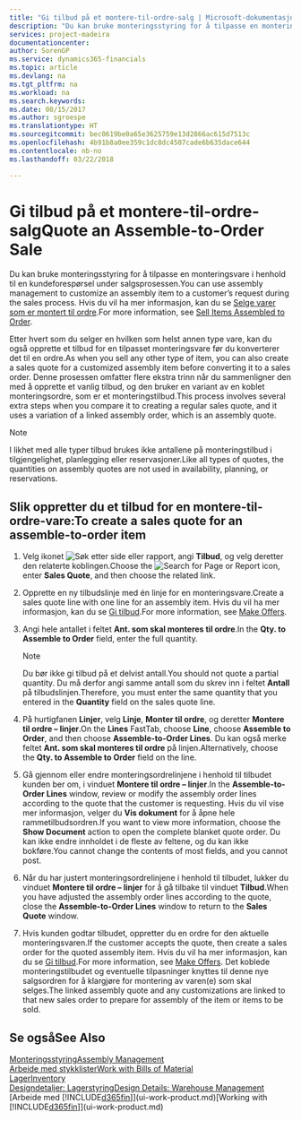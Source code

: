 ```yaml
---
title: "Gi tilbud på et montere-til-ordre-salg | Microsoft-dokumentasjon"
description: "Du kan bruke monteringsstyring for å tilpasse en monteringsvare i henhold til en kundeforespørsel under salgsprosessen."
services: project-madeira
documentationcenter: 
author: SorenGP
ms.service: dynamics365-financials
ms.topic: article
ms.devlang: na
ms.tgt_pltfrm: na
ms.workload: na
ms.search.keywords: 
ms.date: 08/15/2017
ms.author: sgroespe
ms.translationtype: HT
ms.sourcegitcommit: bec0619be0a65e3625759e13d2866ac615d7513c
ms.openlocfilehash: 4b91b8a0ee359c1dc8dc4507cade6b635dace644
ms.contentlocale: nb-no
ms.lasthandoff: 03/22/2018

---
```

# <a name="quote-an-assemble-to-order-sale"></a><span data-ttu-id="8b223-103">Gi tilbud på et montere-til-ordre-salg</span><span class="sxs-lookup"><span data-stu-id="8b223-103">Quote an Assemble-to-Order Sale</span></span>
<span data-ttu-id="8b223-104">Du kan bruke monteringsstyring for å tilpasse en monteringsvare i henhold til en kundeforespørsel under salgsprosessen.</span><span class="sxs-lookup"><span data-stu-id="8b223-104">You can use assembly management to customize an assembly item to a customer’s request during the sales process.</span></span> <span data-ttu-id="8b223-105">Hvis du vil ha mer informasjon, kan du se [Selge varer som er montert til ordre](assembly-how-to-sell-items-assembled-to-order.md).</span><span class="sxs-lookup"><span data-stu-id="8b223-105">For more information, see [Sell Items Assembled to Order](assembly-how-to-sell-items-assembled-to-order.md).</span></span>  

<span data-ttu-id="8b223-106">Etter hvert som du selger en hvilken som helst annen type vare, kan du også opprette et tilbud for en tilpasset monteringsvare før du konverterer det til en ordre.</span><span class="sxs-lookup"><span data-stu-id="8b223-106">As when you sell any other type of item, you can also create a sales quote for a customized assembly item before converting it to a sales order.</span></span> <span data-ttu-id="8b223-107">Denne prosessen omfatter flere ekstra trinn når du sammenligner den med å opprette et vanlig tilbud, og den bruker en variant av en koblet monteringsordre, som er et monteringstilbud.</span><span class="sxs-lookup"><span data-stu-id="8b223-107">This process involves several extra steps when you compare it to creating a regular sales quote, and it uses a variation of a linked assembly order, which is an assembly quote.</span></span>

> [!NOTE]  
>  <span data-ttu-id="8b223-108">I likhet med alle typer tilbud brukes ikke antallene på monteringstilbud i tilgjengelighet, planlegging eller reservasjoner.</span><span class="sxs-lookup"><span data-stu-id="8b223-108">Like all types of quotes, the quantities on assembly quotes are not used in availability, planning, or reservations.</span></span>  

## <a name="to-create-a-sales-quote-for-an-assemble-to-order-item"></a><span data-ttu-id="8b223-109">Slik oppretter du et tilbud for en montere-til-ordre-vare:</span><span class="sxs-lookup"><span data-stu-id="8b223-109">To create a sales quote for an assemble-to-order item</span></span>  
1.  <span data-ttu-id="8b223-110">Velg ikonet ![Søk etter side eller rapport](media/ui-search/search_small.png "Søk etter side eller rapport"), angi **Tilbud**, og velg deretter den relaterte koblingen.</span><span class="sxs-lookup"><span data-stu-id="8b223-110">Choose the ![Search for Page or Report](media/ui-search/search_small.png "Search for Page or Report icon") icon, enter **Sales Quote**, and then choose the related link.</span></span>  
2.  <span data-ttu-id="8b223-111">Opprette en ny tilbudslinje med én linje for en monteringsvare.</span><span class="sxs-lookup"><span data-stu-id="8b223-111">Create a sales quote line with one line for an assembly item.</span></span> <span data-ttu-id="8b223-112">Hvis du vil ha mer informasjon, kan du se [Gi tilbud](sales-how-make-offers.md).</span><span class="sxs-lookup"><span data-stu-id="8b223-112">For more information, see [Make Offers](sales-how-make-offers.md).</span></span>  
3.  <span data-ttu-id="8b223-113">Angi hele antallet i feltet **Ant. som skal monteres til ordre**.</span><span class="sxs-lookup"><span data-stu-id="8b223-113">In the **Qty. to Assemble to Order** field, enter the full quantity.</span></span>

    > [!NOTE]  
    >  <span data-ttu-id="8b223-114">Du bør ikke gi tilbud på et delvist antall.</span><span class="sxs-lookup"><span data-stu-id="8b223-114">You should not quote a partial quantity.</span></span> <span data-ttu-id="8b223-115">Du må derfor angi samme antall som du skrev inn i feltet **Antall** på tilbudslinjen.</span><span class="sxs-lookup"><span data-stu-id="8b223-115">Therefore, you must enter the same quantity that you entered in the **Quantity** field on the sales quote line.</span></span>  

4.  <span data-ttu-id="8b223-116">På hurtigfanen **Linjer**, velg **Linje**, **Monter til ordre**, og deretter **Montere til ordre – linjer**.</span><span class="sxs-lookup"><span data-stu-id="8b223-116">On the **Lines** FastTab, choose **Line**, choose **Assemble to Order**, and then choose **Assemble-to-Order Lines**.</span></span> <span data-ttu-id="8b223-117">Du kan også merke feltet **Ant. som skal monteres til ordre** på linjen.</span><span class="sxs-lookup"><span data-stu-id="8b223-117">Alternatively, choose the **Qty. to Assemble to Order** field on the line.</span></span>  
5.  <span data-ttu-id="8b223-118">Gå gjennom eller endre monteringsordrelinjene i henhold til tilbudet kunden ber om, i vinduet **Montere til ordre – linjer**.</span><span class="sxs-lookup"><span data-stu-id="8b223-118">In the **Assemble-to-Order Lines** window, review or modify the assembly order lines according to the quote that the customer is requesting.</span></span> <span data-ttu-id="8b223-119">Hvis du vil vise mer informasjon, velger du **Vis dokument** for å åpne hele rammetilbudsordren.</span><span class="sxs-lookup"><span data-stu-id="8b223-119">If you want to view more information, choose the **Show Document** action to open the complete blanket quote order.</span></span> <span data-ttu-id="8b223-120">Du kan ikke endre innholdet i de fleste av feltene, og du kan ikke bokføre.</span><span class="sxs-lookup"><span data-stu-id="8b223-120">You cannot change the contents of most fields, and you cannot post.</span></span>  
6.  <span data-ttu-id="8b223-121">Når du har justert monteringsordrelinjene i henhold til tilbudet, lukker du vinduet **Montere til ordre – linjer** for å gå tilbake til vinduet **Tilbud**.</span><span class="sxs-lookup"><span data-stu-id="8b223-121">When you have adjusted the assembly order lines according to the quote, close the **Assemble-to-Order Lines** window to return to the **Sales Quote** window.</span></span>  
7.  <span data-ttu-id="8b223-122">Hvis kunden godtar tilbudet, oppretter du en ordre for den aktuelle monteringsvaren.</span><span class="sxs-lookup"><span data-stu-id="8b223-122">If the customer accepts the quote, then create a sales order for the quoted assembly item.</span></span> <span data-ttu-id="8b223-123">Hvis du vil ha mer informasjon, kan du se [Gi tilbud](sales-how-make-offers.md).</span><span class="sxs-lookup"><span data-stu-id="8b223-123">For more information, see [Make Offers](sales-how-make-offers.md).</span></span> <span data-ttu-id="8b223-124">Det koblede monteringstilbudet og eventuelle tilpasninger knyttes til denne nye salgsordren for å klargjøre for montering av varen(e) som skal selges.</span><span class="sxs-lookup"><span data-stu-id="8b223-124">The linked assembly quote and any customizations are linked to that new sales order to prepare for assembly of the item or items to be sold.</span></span>  

## <a name="see-also"></a><span data-ttu-id="8b223-125">Se også</span><span class="sxs-lookup"><span data-stu-id="8b223-125">See Also</span></span>  
[<span data-ttu-id="8b223-126">Monteringsstyring</span><span class="sxs-lookup"><span data-stu-id="8b223-126">Assembly Management</span></span>](assembly-assemble-items.md)  
[<span data-ttu-id="8b223-127">Arbeide med stykklister</span><span class="sxs-lookup"><span data-stu-id="8b223-127">Work with Bills of Material</span></span>](inventory-how-work-BOMs.md)  
[<span data-ttu-id="8b223-128">Lager</span><span class="sxs-lookup"><span data-stu-id="8b223-128">Inventory</span></span>](inventory-manage-inventory.md)  
[<span data-ttu-id="8b223-129">Designdetaljer: Lagerstyring</span><span class="sxs-lookup"><span data-stu-id="8b223-129">Design Details: Warehouse Management</span></span>](design-details-warehouse-management.md)  
<span data-ttu-id="8b223-130">[Arbeide med [!INCLUDE[d365fin](includes/d365fin_md.md)]](ui-work-product.md)</span><span class="sxs-lookup"><span data-stu-id="8b223-130">[Working with [!INCLUDE[d365fin](includes/d365fin_md.md)]](ui-work-product.md)</span></span>

